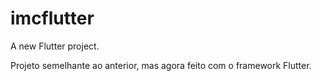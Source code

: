 # imcflutter

A new Flutter project.

Projeto semelhante ao anterior, mas agora feito com o framework Flutter.
